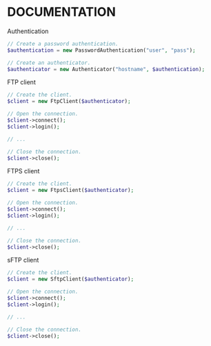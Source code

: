 DOCUMENTATION
=============

Authentication

```php
// Create a password authentication.
$authentication = new PasswordAuthentication("user", "pass");

// Create an authenticator.
$authenticator = new Authenticator("hostname", $authentication);
```

FTP client

```php
// Create the client.
$client = new FtpClient($authenticator);

// Open the connection.
$client->connect();
$client->login();

// ...

// Close the connection.
$client->close();
```

FTPS client

```php
// Create the client.
$client = new FtpsClient($authenticator);

// Open the connection.
$client->connect();
$client->login();

// ...

// Close the connection.
$client->close();
```

sFTP client

```php
// Create the client.
$client = new SftpClient($authenticator);

// Open the connection.
$client->connect();
$client->login();

// ...

// Close the connection.
$client->close();
```